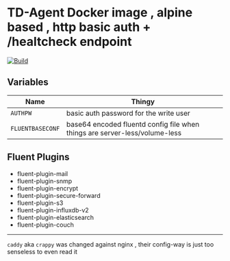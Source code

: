 TD-Agent Docker image , alpine based , http basic auth + /healtcheck endpoint 
===
[![Build](https://github.com/thefoundation-builder/ultra-td-agent/actions/workflows/build.yml/badge.svg)](https://github.com/thefoundation-builder/ultra-td-agent/actions/workflows/build.yml)


## Variables 
| Name | Thingy |
|--|--|
| `AUTHPW` | basic auth password for the write user |
| `FLUENTBASECONF` | base64 encoded fluentd config file when things are server-less/volume-less |


## Fluent Plugins
* fluent-plugin-mail
* fluent-plugin-snmp
* fluent-plugin-encrypt
* fluent-plugin-secure-forward
* fluent-plugin-s3
* fluent-plugin-influxdb-v2
* fluent-plugin-elasticsearch
* fluent-plugin-couch


---
`caddy` aka `crappy` was changed against nginx , their config-way is just too senseless to even read it

